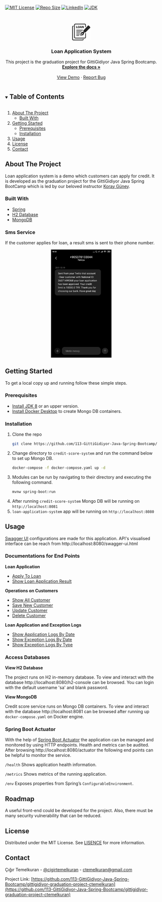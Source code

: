



[![MIT License][license-shield]][license-url]
[![Repo Size][size-shield]][size-url]
[![LinkedIn][linkedin-shield]][linkedin-url]
[![JDK][jdk-shield]][jdk-url]



<!-- PROJECT LOGO -->
<br />
<p align="center">
  <a href="https://github.com/113-GittiGidiyor-Java-Spring-Bootcamp/gittigidiyor-graduation-project-ctemelkuran">
    <img src="images/logo.png" alt="Logo" width="60" >
  </a>
 </p>
<h3 align="center">Loan Application System</h3>

  <p align="center">
    This project is the graduation project for GittiGidiyor Java Spring Bootcamp.
    <br />
    <a href="https://github.com/113-GittiGidiyor-Java-Spring-Bootcamp/gittigidiyor-graduation-project-ctemelkuran"><strong>Explore the docs »</strong></a>
    <br />
    <br />
    <a href="https://github.com/113-GittiGidiyor-Java-Spring-Bootcamp/gittigidiyor-graduation-project-ctemelkuran">View Demo</a>
    ·
    <a href="https://github.com/113-GittiGidiyor-Java-Spring-Bootcamp/gittigidiyor-graduation-project-ctemelkuran/issues">Report Bug</a>
      
  </p>




<!-- TABLE OF CONTENTS -->
<details open="open">
  <summary><h2 style="display: inline-block">Table of Contents</h2></summary>
  <ol>
    <li>
      <a href="#about-the-project">About The Project</a>
      <ul>
        <li><a href="#built-with">Built With</a></li>
      </ul>
    </li>
    <li>
      <a href="#getting-started">Getting Started</a>
      <ul>
        <li><a href="#prerequisites">Prerequisites</a></li>
        <li><a href="#installation">Installation</a></li>
      </ul>
    </li>
    <li><a href="#usage">Usage</a></li>
    <li><a href="#license">License</a></li>
    <li><a href="#contact">Contact</a></li>
  </ol>
</details>



## About The Project


Loan application system is a demo which customers can apply for credit.
It is developed as the graduation project for the 
GittiGidiyor Java Spring BootCamp which is led by our beloved 
instructor [Koray Güney](https://github.com/korayguney).

### Built With

* [Spring](https://spring.io/)
* [H2 Database](https://www.h2database.com/)
* [MongoDB](https://www.mongodb.com/)

### Sms Service

If the customer applies for loan, a result sms is sent to their phone number.


<p align="center">
  <a>
    <img src="images/screenshot.jpg" alt="Screenshot" width="200" >
  </a>
 </p>



## Getting Started

To get a local copy up and running follow these simple steps.

### Prerequisites


* [Install JDK 8](https://www.oracle.com/java/technologies/downloads/) or an upper version.
* [Install Docker Desktop](https://www.docker.com/products/docker-desktop) to create Mongo DB containers.


### Installation

1. Clone the repo
   ```sh
   git clone https://github.com/113-GittiGidiyor-Java-Spring-Bootcamp/gittigidiyor-graduation-project-ctemelkuran.git
   ```
2. Change directory to `credit-score-system` and run the command below to set up Mongo DB.
   ```sh
   docker-compose -f docker-compose.yaml up -d
   ```
3. Modules can be run by navigating to their directory and executing the following command.
   ```sh
   mvnw spring-boot:run
   ```
4. After running `credit-score-system` Mongo DB will be running on `http://localhost:8081`
5. `loan-application-system` app will be running on `http://localhost:8080`

<!-- USAGE EXAMPLES -->
## Usage

[Swagger UI](https://swagger.io/tools/swagger-ui/) configurations are made for this application.
API's visualised interface can be reach from http://localhost:8080/swagger-ui.html 

### Documentations for End Points
**Loan Application**
* [Apply To Loan](docs/loan-application/apply-to-loan.md)
* [Show Loan Application Result](docs/loan-application/get-loan-application-result.md)

**Operations on Customers**
* [Show All Customer](docs/customer/get-all-customers.md)
* [Save New Customer](docs/customer/save-customer.md)
* [Update Customer](docs/customer/update-customer.md)
* [Delete Customer](docs/customer/delete-customer.md)

**Loan Application and Exception Logs**
* [Show Application Logs By Date](docs/customer/get-application-logs.md)
* [Show Exception Logs By Date](docs/exception-logs/get-exception-logs-by-date.md)
* [Show Exception Logs By Type](docs/exception-logs/get-exception-logs-by-type.md)


### Access Databases

**View H2 Database**

The project runs on H2 in-memory database. To view and interact with the database
http://localhost:8080/h2-console can be browsed. You can login with the default username 'sa' and blank password. 

**View MongoDB** 

Credit score service runs on Mongo DB containers. 
To view and interact with the database http://localhost:8081 can be browsed after running up `docker-compose.yaml` on Docker engine.

### Spring Boot Actuator

With the help of [Spring Boot Actuator](https://docs.spring.io/spring-boot/docs/current/reference/html/actuator.html) the
application can be managed and monitored by using HTTP endpoints. Health and metrics can be audited.
After browsing http://localhost:8080/actuator the following end points can be helpful to monitor the service.

`/health` Shows application health information.

`/metrics` Shows metrics of the running application.

`/env` Exposes properties from Spring’s `ConfigurableEnvironment`.





## Roadmap

A useful front-end could be developed for the project. 
Also, there must be many security vulnerability that can be reduced.



## License

Distributed under the MIT License. See [LISENCE](LICENSE) for more information.



<!-- CONTACT -->
## Contact

Çığır Temelkuran - [@cigirtemelkuran](https://twitter.com/cigirtemelkuran) - ctemelkuran@gmail.com

Project Link: [https://github.com/113-GittiGidiyor-Java-Spring-Bootcamp/gittigidiyor-graduation-project-ctemelkuran](https://github.com/113-GittiGidiyor-Java-Spring-Bootcamp/gittigidiyor-graduation-project-ctemelkuran)



[stars-shield]: https://img.shields.io/github/stars/ctemelkuran/repo.svg?style=for-the-badge
[stars-url]: https://github.com/113-GittiGidiyor-Java-Spring-Bootcamp/gittigidiyor-graduation-project-ctemelkuran/stargazers
[license-shield]: https://img.shields.io/github/license/ctemelkuran/repo.svg?style=for-the-badge
[license-url]: https://github.com/113-GittiGidiyor-Java-Spring-Bootcamp/gittigidiyor-graduation-project-ctemelkuran/blob/main/LICENSE
[linkedin-shield]: https://img.shields.io/badge/-LinkedIn-black.svg?style=for-the-badge&logo=linkedin&colorB=555
[linkedin-url]: https://linkedin.com/in/ctemelkuran
[size-shield]: https://img.shields.io/github/repo-size/113-GittiGidiyor-Java-Spring-Bootcamp/gittigidiyor-graduation-project-ctemelkuran?style=for-the-badge
[size-url]: https://img.shields.io/github/repo-size/113-GittiGidiyor-Java-Spring-Bootcamp/gittigidiyor-graduation-project-ctemelkuran?style=for-the-badge
[jdk-url]: https://www.oracle.com/java/technologies/downloads/
[jdk-shield]: https://img.shields.io/badge/JDK-%3E%3D8-red?style=for-the-badge&logo=appveyor
